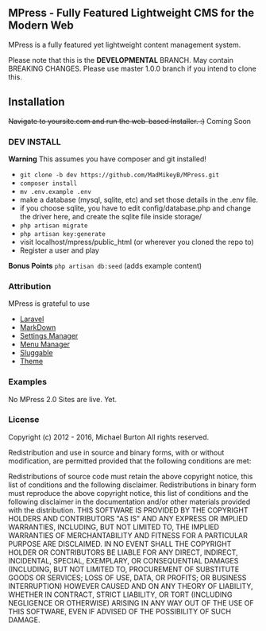 ## MPress - Fully Featured Lightweight CMS for the Modern Web

MPress is a fully featured yet lightweight content management system. 

Please note that this is the **DEVELOPMENTAL** BRANCH. May contain BREAKING CHANGES. Please use master 1.0.0 branch if you intend to clone this.

## Installation

~~Navigate to yoursite.com and run the web-based Installer. :)~~ Coming Soon

### DEV INSTALL

**Warning** This assumes you have composer and git installed!

* ```git clone -b dev https://github.com/MadMikeyB/MPress.git```
* ```composer install```
* ```mv .env.example .env```
* make a database (mysql, sqlite, etc) and set those details in the .env file.
* if you choose sqlite, you have to edit config/database.php and change the driver here, and create the sqlite file inside storage/
* ```php artisan migrate```
* ```php artisan key:generate```
* visit localhost/mpress/public_html (or wherever you cloned the repo to)
* Register a user and play

**Bonus Points**
```php artisan db:seed``` (adds example content)

### Attribution

MPress is grateful to use 

* [Laravel](https://github.com/laravel/laravel)
* [MarkDown](https://github.com/GrahamCampbell/Laravel-Markdown)
* [Settings Manager](https://github.com/anlutro/laravel-settings)
* [Menu Manager](https://github.com/lavary/laravel-menu)
* [Sluggable](https://github.com/cviebrock/eloquent-sluggable)
* [Theme](https://github.com/yaapis/Theme)

### Examples

No MPress 2.0 Sites are live. Yet.

### License

Copyright (c) 2012 - 2016, Michael Burton All rights reserved.

Redistribution and use in source and binary forms, with or without modification, are permitted provided that the following conditions are met:

Redistributions of source code must retain the above copyright notice, this list of conditions and the following disclaimer. Redistributions in binary form must reproduce the above copyright notice, this list of conditions and the following disclaimer in the documentation and/or other materials provided with the distribution. THIS SOFTWARE IS PROVIDED BY THE COPYRIGHT HOLDERS AND CONTRIBUTORS "AS IS" AND ANY EXPRESS OR IMPLIED WARRANTIES, INCLUDING, BUT NOT LIMITED TO, THE IMPLIED WARRANTIES OF MERCHANTABILITY AND FITNESS FOR A PARTICULAR PURPOSE ARE DISCLAIMED. IN NO EVENT SHALL THE COPYRIGHT HOLDER OR CONTRIBUTORS BE LIABLE FOR ANY DIRECT, INDIRECT, INCIDENTAL, SPECIAL, EXEMPLARY, OR CONSEQUENTIAL DAMAGES (INCLUDING, BUT NOT LIMITED TO, PROCUREMENT OF SUBSTITUTE GOODS OR SERVICES; LOSS OF USE, DATA, OR PROFITS; OR BUSINESS INTERRUPTION) HOWEVER CAUSED AND ON ANY THEORY OF LIABILITY, WHETHER IN CONTRACT, STRICT LIABILITY, OR TORT (INCLUDING NEGLIGENCE OR OTHERWISE) ARISING IN ANY WAY OUT OF THE USE OF THIS SOFTWARE, EVEN IF ADVISED OF THE POSSIBILITY OF SUCH DAMAGE.
